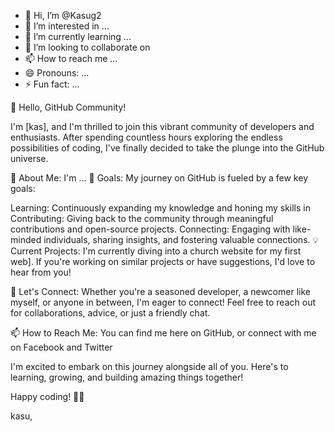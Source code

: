 - 👋 Hi, I’m @Kasug2
- 👀 I’m interested in ...
- 🌱 I’m currently learning ...
- 💞️ I’m looking to collaborate on 
- 📫 How to reach me ...
- 😄 Pronouns: ...
- ⚡ Fun fact: ...

<!---
Kasug2/Kasug2 is a ✨ special ✨ repository because its `README.md` (this file) appears on your GitHub profile.
You can click the Preview link to take a look at your changes.
--->
👋 Hello, GitHub Community!

I'm [kas], and I'm thrilled to join this vibrant community of developers and enthusiasts. After spending countless hours exploring the endless possibilities of coding, I've finally decided to take the plunge into the GitHub universe.

🌱 About Me: I'm ...
🚀 Goals: My journey on GitHub is fueled by a few key goals:

Learning: Continuously expanding my knowledge and honing my skills in 
Contributing: Giving back to the community through meaningful contributions and open-source projects.
Connecting: Engaging with like-minded individuals, sharing insights, and fostering valuable connections.
💡 Current Projects: I'm currently diving into a church website for my first web]. If you're working on similar projects or have suggestions, I'd love to hear from you!

🤝 Let's Connect: Whether you're a seasoned developer, a newcomer like myself, or anyone in between, I'm eager to connect! Feel free to reach out for collaborations, advice, or just a friendly chat.

📫 How to Reach Me: You can find me here on GitHub, or connect with me on Facebook and Twitter 

I'm excited to embark on this journey alongside all of you. Here's to learning, growing, and building amazing things together!

Happy coding! 🚀✨

kasu,
